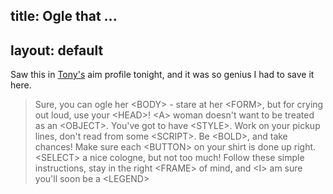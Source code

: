 title: Ogle that <BODY>...
---
layout: default
---

Saw this in <a href="http://www.allusis.net">Tony's</a> aim profile tonight,
and it was so genius I had to save it here.

> Sure, you can ogle her &lt;BODY&gt; - stare at her &lt;FORM&gt;, but for
crying out loud, use your &lt;HEAD&gt;! &lt;A&gt; woman doesn't want to be
treated as an &lt;OBJECT&gt;. You've got to have &lt;STYLE&gt;. Work on your
pickup lines, don't read from some &lt;SCRIPT&gt;. Be &lt;BOLD&gt;, and take
chances! Make sure each &lt;BUTTON&gt; on your shirt is done up right.
&lt;SELECT&gt; a nice cologne, but not too much! Follow these simple
instructions, stay in the right &lt;FRAME&gt; of mind, and &lt;I&gt; am sure
you'll soon be a &lt;LEGEND&gt;
